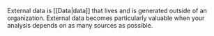 External data is [[Data|data]] that lives and is generated outside of an organization. External data becomes particularly valuable when your analysis depends on as many sources as possible.